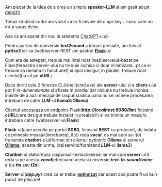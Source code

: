 
Am plecat de la idea de a crea un simplu **speaker-LLM** si am gasit acest [depozit](https://github.com/ThomasJay/SpeakLLM/blob/main/app.py)

Totusi studiind codul am vazut ca ar fi nevoie de o api-key... lucru care nu mi-a suras deloc.

Asa ca am apelat din nou la asistenta [ChatGPT](https://chatgpt.com/c/e5162420-9644-4178-a470-c22fffdbf952)-ului)

Pentru partea de conversie **text2sound** a intrarii preluate, am folosit **pyttsx3** iar ca (web)server-REST am pastrat [**Flask**](https://en.wikipedia.org/wiki/Flask_(web_framework))-ul.

Cum era de asteptat, trebuie mai intai rulat (web)serverul-bazat pe Flask(fereastra server-ului nu trebuie inchisa ci doar minimizata...pt ca el trebuie sa ramana in functiune!) si apoi desigur, in paralel,  trebuie rulat clientul(bazat pe **cURL**).

Daca doriti cele 2 ferestre CLI/shell(cmd.exe) ale **server**-ului si a **client**-ului pot fi *re-dimensionate* si afisate in *paralel* dar niciuna nu trebuie inchisa inainte de a auzi mesajul de raspuns(adica pana nu se incheie procesarea intrebarii de catre **LLM**-ul **llama3**/**Ollama**)


Clientul acceseaza un endpoint-Flask(***http://localhost:8080/llm***) folosind **cURL**(care desigur trebuie instalat in prealabil!) si va trimite un mesaj/o intrebare catre (web)server-ul(**Flask**)

**Flask**-ul(care asculta pe portul **8080**, folosind **REST** ca protocol), de indata ce primeste mesajul(intrebarea), il(o) reda ***vocal***, ca mai apoi sa-l(o) transmita **chatbot**-ului(format din clientul [*pythonic*](https://github.com/dylanhogg/awesome-python) **Ollama** si serverul [**Ollama**](https://emmakodes.medium.com/how-to-run-llama-3-1-locally-in-python-using-ollama-langchain-331c9984a4b5), acesta din urma, (de)servind/furnizand ***LLM***-ul **llama3**)

**Chatbot**-ul elaboreaza raspunsul-textua/iesireal iar mai apoi **server**-ul il reda si pe acesta ***vocal***(efectuand aceiasi conversie ***text-to-sound/voice*** a.k.a **tts** sau **t2s**)

**Server**-ul(***app.py***) cred ca ar trebui [**optimizat**](https://github.com/dylanhogg/awesome-python) dar acest cod poate fi un bun punct de plecare!
